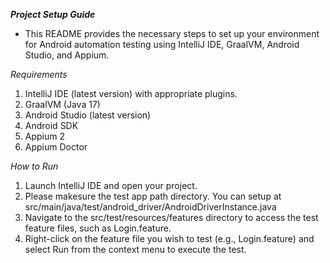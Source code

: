 ***Project Setup Guide***
- This README provides the necessary steps to set up your environment for Android automation testing using IntelliJ IDE, GraalVM, Android Studio, and Appium.


*Requirements*

1. IntelliJ IDE (latest version) with appropriate plugins.
2. GraalVM (Java 17)
3. Android Studio (latest version)
4. Android SDK
5. Appium 2
6. Appium Doctor


*How to Run*
1. Launch IntelliJ IDE and open your project.
2. Please makesure the test app path directory. You can setup at src/main/java/test/android_driver/AndroidDriverInstance.java
3. Navigate to the src/test/resources/features directory to access the test feature files, such as Login.feature.
4. Right-click on the feature file you wish to test (e.g., Login.feature) and select Run from the context menu to execute the test.
